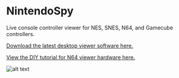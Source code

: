 NintendoSpy
======

Live console controller viewer for NES, SNES, N64, and Gamecube controllers.  

[Download the latest desktop viewer software here.](https://github.com/jeremyaburns/NintendoSpy/blob/master/NintendoSpy.exe?raw=true)

[View the DIY tutorial for N64 viewer hardware here.](https://github.com/jeremyaburns/NintendoSpy/blob/master/TutorialForN64.md)

![alt text](https://github.com/jeremyaburns/NintendoSpy/raw/master/tutorial-images/wiring-all.jpg "")